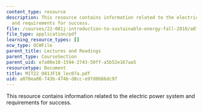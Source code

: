 ```yaml
---
content_type: resource
description: This resource contains information related to the electric power system
  and requirements for success.
file: /courses/22-081j-introduction-to-sustainable-energy-fall-2010/a070ea06743b474bd8cce97d0686dc97_MIT22_081JF10_lec07a.pdf
file_type: application/pdf
learning_resource_types: []
ocw_type: OCWFile
parent_title: Lectures and Readings
parent_type: CourseSection
parent_uid: e7a00e10-1594-2743-50ff-a5b52e167aa5
resourcetype: Document
title: MIT22_081JF10_lec07a.pdf
uid: a070ea06-743b-474b-d8cc-e97d0686dc97
---
```

This resource contains information related to the electric power system and requirements for success.

